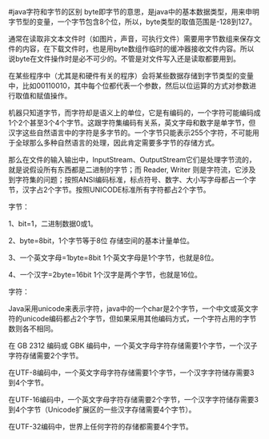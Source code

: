 #java字符和字节的区别
byte即字节的意思，是java中的基本数据类型，用来申明字节型的变量，一个字节包含8个位，所以，byte类型的取值范围是-128到127。

通常在读取非文本文件时（如图片，声音，可执行文件）需要用字节数组来保存文件的内容，在下载文件时，也是用byte数组作临时的缓冲器接收文件内容。所以说byte在文件操作时是必不可少的。不管是对文件写入还是读取都要用到。

在某些程序中（尤其是和硬件有关的程序）会将某些数据存储到字节类型的变量中，比如00110010，其中每个位都代表一个参数，然后以位运算的方式对参数进行取值和赋值操作。

机器只知道字节，而字符却是语义上的单位，它是有编码的，一个字符可能编码成1个2个甚至3个4个字节。这跟字符集编码有关系，英文字母和数字是单字节，但汉字这些自然语言中的字符是多字节的。一个字节只能表示255个字符，不可能用于全球那么多种自然语言的处理，因此肯定需要多字节的存储方式。

那么在文件的输入输出中，InputStream、OutputStream它们是处理字节流的，就是说假设所有东西都是二进制的字节；而 Reader, Writer 则是字符流，它涉及到字符集的问题；按照ANSI编码标准，标点符号、数字、大小写字母都占一个字节，汉字占2个字节。按照UNICODE标准所有字符都占2个字节。

字节：

1、bit=1，二进制数据0或1。

2、byte=8bit，1个字节等于8位 存储空间的基本计量单位。

3、一个英文字母=1byte=8bit 1个英文字母是1个字节，也就是8位。

4、一个汉字=2byte=16bit 1个汉字是两个字节，也就是16位。

字符：

Java采用unicode来表示字符，java中的一个char是2个字节，一个中文或英文字符的unicode编码都占2个字节，但如果采用其他编码方式，一个字符占用的字节数则各不相同。

在 GB 2312 编码或 GBK 编码中，一个英文字母字符存储需要1个字节，一个汉子字符存储需要2个字节。

在UTF-8编码中，一个英文字母字符存储需要1个字节，一个汉字字符储存需要3到4个字节。

在UTF-16编码中，一个英文字母字符存储需要2个字节，一个汉字字符储存需要3到4个字节（Unicode扩展区的一些汉字存储需要4个字节）。

在UTF-32编码中，世界上任何字符的存储都需要4个字节。